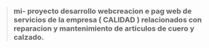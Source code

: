 > ### mi- proyecto desarrollo webcreacion e pag web de servicios de la empresa ( CALIDAD ) relacionados con reparacion y mantenimiento de articulos de cuero y calzado.
